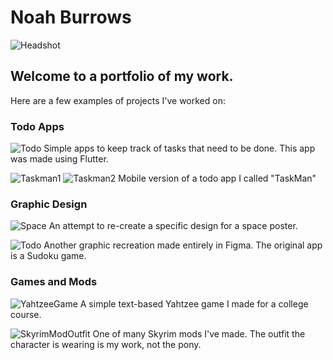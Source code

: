 # Noah Burrows
![Headshot](https://github.com/noahburrows/Portfolio/blob/main/Headshot.jpg?raw=true)

## Welcome to a portfolio of my work.

Here are a few examples of projects I've worked on:

### Todo Apps

![Todo](https://github.com/noahburrows/Portfolio/blob/main/TodoProfile.png?raw=true)
Simple apps to keep track of tasks that need to be done. This app was made using Flutter.

![Taskman1](https://github.com/noahburrows/TaskMan/blob/main/Screenshot_20230613_145415.png?raw=true)
![Taskman2](https://github.com/noahburrows/TaskMan/blob/main/Screenshot_20230613_145720.png?raw=true)
Mobile version of a todo app I called "TaskMan"

### Graphic Design

![Space](https://github.com/noahburrows/Portfolio/blob/main/Headshot.jpg?raw=true)
An attempt to re-create a specific design for a space poster.

![Todo](https://github.com/noahburrows/Portfolio/blob/main/BurrowsNoahFinalProject.jpg?raw=true)
Another graphic recreation made entirely in Figma. The original app is a Sudoku game.

### Games and Mods

![YahtzeeGame](https://github.com/noahburrows/Portfolio/blob/main/YahtzeeProfile.png?raw=true)
A simple text-based Yahtzee game I made for a college course.

![SkyrimModOutfit](https://github.com/noahburrows/Portfolio/blob/main/72850_screenshots_2015-02-15_00014.jpg?raw=true)
One of many Skyrim mods I've made. The outfit the character is wearing is my work, not the pony.
